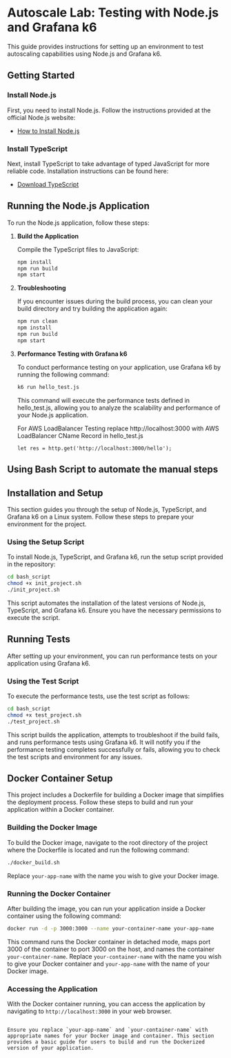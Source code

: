 # Autoscale Lab: Testing with Node.js and Grafana k6

This guide provides instructions for setting up an environment to test autoscaling capabilities using Node.js and Grafana k6.

## Getting Started

### Install Node.js

First, you need to install Node.js. Follow the instructions provided at the official Node.js website:

- [How to Install Node.js](https://nodejs.org/en/learn/getting-started/how-to-install-nodejs)

### Install TypeScript

Next, install TypeScript to take advantage of typed JavaScript for more reliable code. Installation instructions can be found here:

- [Download TypeScript](https://www.typescriptlang.org/download/)

## Running the Node.js Application

To run the Node.js application, follow these steps:

1. **Build the Application**

   Compile the TypeScript files to JavaScript:

   ```bash
   npm install
   npm run build
   npm start

2. **Troubleshooting**

    If you encounter issues during the build process, you can clean your build directory and try building the application again:
    ```bash
    npm run clean
    npm install
    npm run build
    npm start


3. **Performance Testing with Grafana k6**

    To conduct performance testing on your application, use Grafana k6 by running the following command:

    ```bash
    k6 run hello_test.js
    ```

    This command will execute the performance tests defined in hello_test.js, allowing you to analyze the scalability and performance of your Node.js application. 

    For AWS LoadBalancer Testing replace http://localhost:3000 with AWS LoadBalancer CName Record in hello_test.js

    ```
    let res = http.get('http://localhost:3000/hello');
    ```




## Using Bash Script to automate the manual steps




## Installation and Setup

This section guides you through the setup of Node.js, TypeScript, and Grafana k6 on a Linux system. Follow these steps to prepare your environment for the project.

### Using the Setup Script

To install Node.js, TypeScript, and Grafana k6, run the setup script provided in the repository:

```bash
cd bash_script
chmod +x init_project.sh
./init_project.sh
```

This script automates the installation of the latest versions of Node.js, TypeScript, and Grafana k6. Ensure you have the necessary permissions to execute the script.

## Running Tests

After setting up your environment, you can run performance tests on your application using Grafana k6.

### Using the Test Script

To execute the performance tests, use the test script as follows:

```bash
cd bash_script
chmod +x test_project.sh
./test_project.sh
```
This script builds the application, attempts to troubleshoot if the build fails, and runs performance tests using Grafana k6. It will notify you if the performance testing completes successfully or fails, allowing you to check the test scripts and environment for any issues.




## Docker Container Setup

This project includes a Dockerfile for building a Docker image that simplifies the deployment process. Follow these steps to build and run your application within a Docker container.

### Building the Docker Image

To build the Docker image, navigate to the root directory of the project where the Dockerfile is located and run the following command:

```bash
./docker_build.sh
```

Replace `your-app-name` with the name you wish to give your Docker image.

### Running the Docker Container

After building the image, you can run your application inside a Docker container using the following command:

```bash
docker run -d -p 3000:3000 --name your-container-name your-app-name
```

This command runs the Docker container in detached mode, maps port 3000 of the container to port 3000 on the host, and names the container `your-container-name`. Replace `your-container-name` with the name you wish to give your Docker container and `your-app-name` with the name of your Docker image.

### Accessing the Application

With the Docker container running, you can access the application by navigating to `http://localhost:3000` in your web browser.
```

Ensure you replace `your-app-name` and `your-container-name` with appropriate names for your Docker image and container. This section provides a basic guide for users to build and run the Dockerized version of your application.